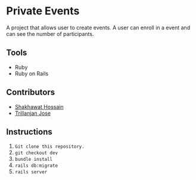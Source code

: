 # Private Events

A project that allows user to create events. A user can enroll in a event and can see the number of participants. 

## Tools

* Ruby
* Ruby on Rails

## Contributors

* [Shakhawat Hossain](https://github.com/shshamim63)
* [Trillanjan Jose](https://github.com/trillianjose)

## Instructions

1. `Git clone this repository.`
2. `git checkout dev`
3. `bundle install`
4. `rails db:migrate`
5. `rails server`

